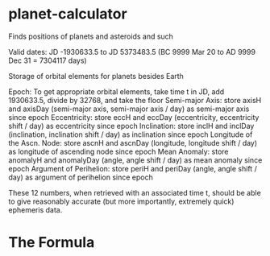 # planet-calculator
Finds positions of planets and asteroids and such

Valid dates: JD -1930633.5 to JD 5373483.5 (BC 9999 Mar 20 to AD 9999 Dec 31 = 7304117 days)

Storage of orbital elements for planets besides Earth

Epoch: To get appropriate orbital elements, take time t in JD, add 1930633.5, divide by 32768, and take the floor
Semi-major Axis: store axisH and axisDay (semi-major axis, semi-major axis / day) as semi-major axis since epoch
Eccentricity: store eccH and eccDay (eccentricity, eccentricity shift / day) as eccentricity since epoch
Inclination: store inclH and inclDay (inclination, inclination shift / day) as inclination since epoch
Longitude of the Ascn. Node: store ascnH and ascnDay (longitude, longitude shift / day) as longitude of ascending node since epoch
Mean Anomaly: store anomalyH and anomalyDay (angle, angle shift / day) as mean anomaly since epoch
Argument of Perihelion: store periH and periDay (angle, angle shift / day) as argument of perihelion since epoch

These 12 numbers, when retrieved with an associated time t, should be able to give reasonably accurate (but more importantly, extremely quick) ephemeris data.

# The Formula

